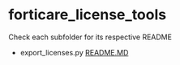 # forticare_license_tools
Check each subfolder for its respective README
 - export_licenses.py [README.MD](https://github.com/michaelbellgh/forticare_license_tools/blob/main/export_licenses/README.md)
